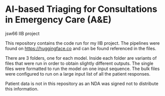 # AI-based Triaging for Consultations in Emergency Care (A&E)
jsw66 IIB project

This repository contains the code run for my IIB project. The pipelines were found on https://huggingface.co and can be found referenced in the files.

There are 3 folders, one for each model. Inside each folder are variants of files that were run in order to obtain slightly different outputs. The single files were formatted to run the model on one input sequence. The bulk files were configured to run on a large input list of all the patient responses.

Patient data is not in this repository as an NDA was signed not to distribute this information.
